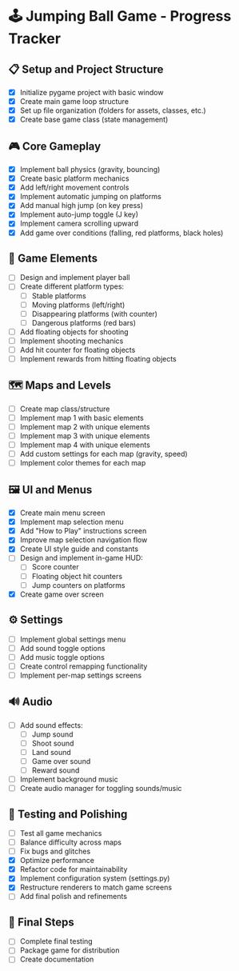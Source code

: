 # 🕹️ Jumping Ball Game - Progress Tracker

## 📋 Setup and Project Structure
- [x] Initialize pygame project with basic window
- [x] Create main game loop structure
- [x] Set up file organization (folders for assets, classes, etc.)
- [x] Create base game class (state management)

## 🎮 Core Gameplay
- [x] Implement ball physics (gravity, bouncing)
- [x] Create basic platform mechanics
- [x] Add left/right movement controls
- [x] Implement automatic jumping on platforms
- [x] Add manual high jump (on key press)
- [x] Implement auto-jump toggle (J key)
- [x] Implement camera scrolling upward
- [x] Add game over conditions (falling, red platforms, black holes)

## 🧩 Game Elements
- [ ] Design and implement player ball
- [ ] Create different platform types:
  - [ ] Stable platforms
  - [ ] Moving platforms (left/right)
  - [ ] Disappearing platforms (with counter)
  - [ ] Dangerous platforms (red bars)
- [ ] Add floating objects for shooting
- [ ] Implement shooting mechanics
- [ ] Add hit counter for floating objects
- [ ] Implement rewards from hitting floating objects

## 🗺️ Maps and Levels
- [ ] Create map class/structure
- [ ] Implement map 1 with basic elements
- [ ] Implement map 2 with unique elements
- [ ] Implement map 3 with unique elements
- [ ] Implement map 4 with unique elements
- [ ] Add custom settings for each map (gravity, speed)
- [ ] Implement color themes for each map

## 🖼️ UI and Menus
- [x] Create main menu screen
- [x] Implement map selection menu
- [x] Add "How to Play" instructions screen
- [x] Improve map selection navigation flow
- [x] Create UI style guide and constants
- [ ] Design and implement in-game HUD:
  - [ ] Score counter
  - [ ] Floating object hit counters
  - [ ] Jump counters on platforms
- [x] Create game over screen

## ⚙️ Settings
- [ ] Implement global settings menu
- [ ] Add sound toggle options
- [ ] Add music toggle options
- [ ] Create control remapping functionality
- [ ] Implement per-map settings screens

## 🔊 Audio
- [ ] Add sound effects:
  - [ ] Jump sound
  - [ ] Shoot sound
  - [ ] Land sound
  - [ ] Game over sound
  - [ ] Reward sound
- [ ] Implement background music
- [ ] Create audio manager for toggling sounds/music

## 🧪 Testing and Polishing
- [ ] Test all game mechanics
- [ ] Balance difficulty across maps
- [ ] Fix bugs and glitches
- [x] Optimize performance
- [x] Refactor code for maintainability
- [x] Implement configuration system (settings.py)
- [x] Restructure renderers to match game screens
- [ ] Add final polish and refinements

## 🏁 Final Steps
- [ ] Complete final testing
- [ ] Package game for distribution
- [ ] Create documentation 